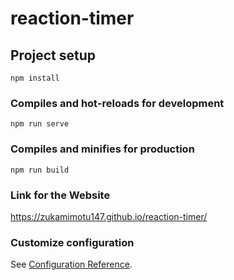 # reaction-timer

## Project setup

```
npm install
```

### Compiles and hot-reloads for development

```
npm run serve
```

### Compiles and minifies for production

```
npm run build
```

### Link for the Website

https://zukamimotu147.github.io/reaction-timer/

### Customize configuration

See [Configuration Reference](https://cli.vuejs.org/config/).
